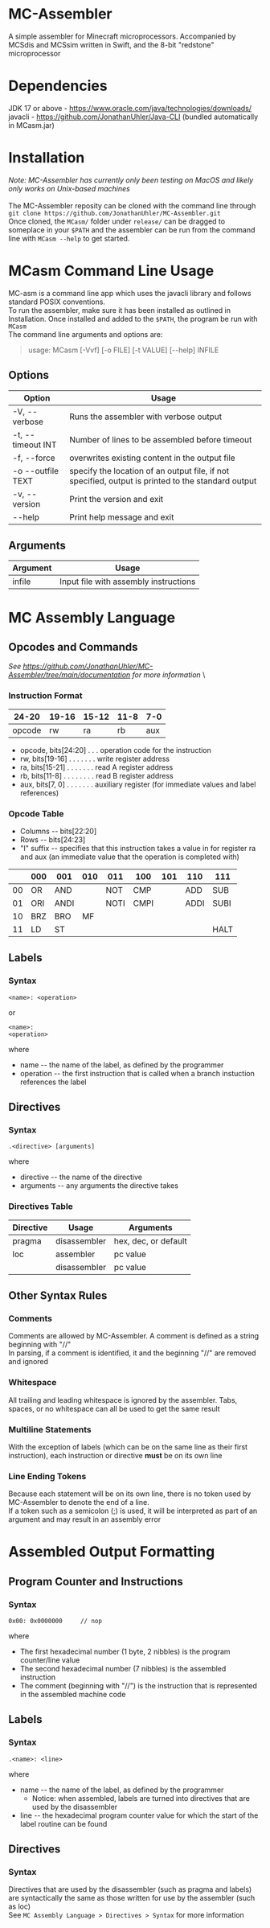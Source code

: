 # MC-Assembler
A simple assembler for Minecraft microprocessors. Accompanied by MCSdis and MCSsim written in Swift, and the 8-bit "redstone" microprocessor


# Dependencies
JDK 17 or above - https://www.oracle.com/java/technologies/downloads/ \
javacli - https://github.com/JonathanUhler/Java-CLI (bundled automatically in MCasm.jar)


# Installation
*Note: MC-Assembler has currently only been testing on MacOS and likely only works on Unix-based machines* \
\
The MC-Assembler reposity can be cloned with the command line through ```git clone https://github.com/JonathanUhler/MC-Assembler.git``` \
Once cloned, the ```MCasm/``` folder under ```release/``` can be dragged to someplace in your ```$PATH``` and the assembler can be run from the command line with ```MCasm --help``` to get started.


# MCasm Command Line Usage
MC-asm is a command line app which uses the javacli library and follows standard POSIX conventions. \
To run the assembler, make sure it has been installed as outlined in Installation. Once installed and added to the ```$PATH```, the program be run with ```MCasm``` \
The command line arguments and options are:

> usage: MCasm [-Vvf] [-o FILE] [-t VALUE] [--help] INFILE 

## Options
| Option            | Usage
| ----------------- | ----------------------------------------------
| -V, --verbose     | Runs the assembler with verbose output
| -t, --timeout INT | Number of lines to be assembled before timeout
| -f, --force       | overwrites existing content in the output file
| -o --outfile TEXT | specify the location of an output file, if not specified, output is printed to the standard output
| -v, --version     | Print the version and exit
| --help            | Print help message and exit

## Arguments
| Argument | Usage
| -------- | -------------------------------------
| infile   | Input file with assembly instructions


# MC Assembly Language
## Opcodes and Commands
*See https://github.com/JonathanUhler/MC-Assembler/tree/main/documentation for more information*
\
### Instruction Format
| 24-20      | 19-16      | 15-12     | 11-8      | 7-0       |
| ---------- | ---------- |---------- |---------- |---------- |
| opcode     | rw         | ra        | rb        | aux       |

* opcode, bits[24:20] . . . operation code for the instruction
* rw, bits[19-16] . . . . . . . write register address
* ra, bits[15-21] . . . . . . . read A register address
* rb, bits[11-8] . . . . . . . . read B register address
* aux, bits[7, 0] . . . . . . . auxiliary register (for immediate values and label references)

### Opcode Table
* Columns -- bits[22:20]
* Rows -- bits[24:23]
* "I" suffix -- specifies that this instruction takes a value in for register ra and aux (an immediate value that the operation is completed with)

|     | 000  | 001  | 010  | 011  | 100  | 101  | 110  | 111
| --- | ---- | ---- | ---- | ---- | ---- | ---- | ---- | ----
| 00  | OR   | AND  |      | NOT  | CMP  |      | ADD  | SUB
| 01  | ORI  | ANDI |      | NOTI | CMPI |      | ADDI | SUBI
| 10  | BRZ  | BRO  | MF   |      |      |      |      |
| 11  | LD   | ST   |      |      |      |      |      | HALT


## Labels
### Syntax
```
<name>: <operation>
```
or
```
<name>:
<operation>
```
where
* name -- the name of the label, as defined by the programmer
* operation -- the first instruction that is called when a branch instuction references the label

## Directives
### Syntax
```
.<directive> [arguments]
```
where
* directive -- the name of the directive
* arguments -- any arguments the directive takes

### Directives Table
| Directive  | Usage        | Arguments
| ---------- | ------------ | ---------------------
| pragma     | disassembler | hex, dec, or default
| loc        | assembler    | pc value
| <label>    | disassembler | pc value

## Other Syntax Rules
### Comments
Comments are allowed by MC-Assembler. A comment is defined as a string beginning with "//" \
In parsing, if a comment is identified, it and the beginning "//" are removed and ignored

### Whitespace
All trailing and leading whitespace is ignored by the assembler. Tabs, spaces, or no whitespace can all be used to get the same result

### Multiline Statements
With the exception of labels (which can be on the same line as their first instruction), each instruction or directive **must** be on its own line

### Line Ending Tokens
Because each statement will be on its own line, there is no token used by MC-Assembler to denote the end of a line. \
If a token such as a semicolon (;) is used, it will be interpreted as part of an argument and may result in an assembly error


# Assembled Output Formatting
## Program Counter and Instructions
### Syntax
```
0x00: 0x0000000     // nop
```
where
* The first hexadecimal number (1 byte, 2 nibbles) is the program counter/line value
* The second hexadecimal number (7 nibbles) is the assembled instruction
* The comment (beginning with "//") is the instruction that is represented in the assembled machine code

## Labels
### Syntax
```
.<name>: <line>
```
where
* name -- the name of the label, as defined by the programmer
  * Notice: when assembled, labels are turned into directives that are used by the disassembler
* line -- the hexadecimal program counter value for which the start of the label routine can be found

## Directives
### Syntax
Directives that are used by the disassembler (such as pragma and labels) are syntactically the same as those written for use by the assembler (such as loc) \
See ```MC Assembly Language > Directives > Syntax``` for more information
